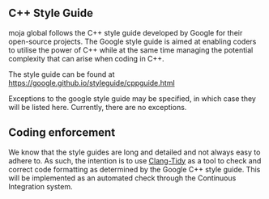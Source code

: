 ## C++ Style Guide

moja global follows the C++ style guide developed by Google for their open-source projects.
The Google style guide is aimed at enabling coders to utilise the power of C++ while at the same time managing the potential complexity that can arise when coding in C++.

The style guide can be found at https://google.github.io/styleguide/cppguide.html

Exceptions to the google style guide may be specified, in which case they will be listed here.
Currently, there are no exceptions.

## Coding enforcement

We know that the style guides are long and detailed and not always easy to adhere to. As such, the intention is to use [Clang-Tidy](http://clang.llvm.org/extra/clang-tidy/) as a tool to check and correct code formatting as determined by the Google C++ style guide. This will be implemented as an automated check through the Continuous Integration system.
